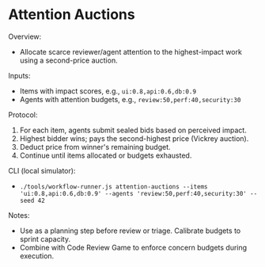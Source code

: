 # Attention Auctions

Overview:
- Allocate scarce reviewer/agent attention to the highest-impact work using a second-price auction.

Inputs:
- Items with impact scores, e.g., `ui:0.8,api:0.6,db:0.9`
- Agents with attention budgets, e.g., `review:50,perf:40,security:30`

Protocol:
1. For each item, agents submit sealed bids based on perceived impact.
2. Highest bidder wins; pays the second-highest price (Vickrey auction).
3. Deduct price from winner's remaining budget.
4. Continue until items allocated or budgets exhausted.

CLI (local simulator):
- `./tools/workflow-runner.js attention-auctions --items 'ui:0.8,api:0.6,db:0.9' --agents 'review:50,perf:40,security:30' --seed 42`

Notes:
- Use as a planning step before review or triage. Calibrate budgets to sprint capacity.
- Combine with Code Review Game to enforce concern budgets during execution.